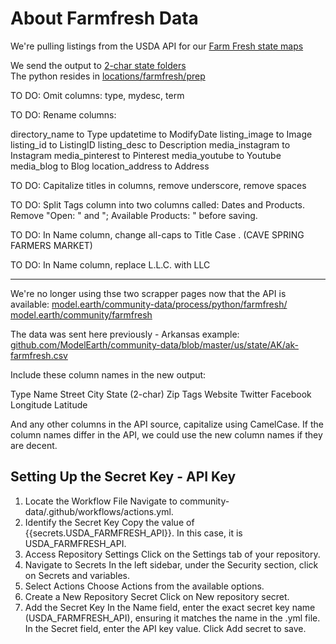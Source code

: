 # About Farmfresh Data

We're pulling listings from the USDA API for our [Farm Fresh state maps](/localsite/map/#show=farmfresh&state=NY)

We send the output to [2-char state folders](https://github.com/ModelEarth/community-data/tree/master/locations/farmfresh/us)  
The python resides in [locations/farmfresh/prep](https://github.com/ModelEarth/community-data/locations/farmfresh/prep)


TO DO: Omit columns: type, mydesc, term

TO DO: Rename columns:

directory\_name to Type
updatetime to ModifyDate
listing\_image to Image
listing\_id to ListingID
listing\_desc to Description
media\_instagram to Instagram
media\_pinterest to Pinterest
media\_youtube to Youtube
media\_blog to Blog
location\_address to Address

TO DO: Capitalize titles in columns, remove underscore, remove spaces

TO DO: Split Tags column into two columns called: Dates and Products.  
Remove "Open: " and "; Available Products: " before saving.

TO DO: In Name column, change all-caps to Title Case . (CAVE SPRING FARMERS MARKET)

TO DO: In Name column, replace L.L.C. with LLC

---

We're no longer using thse two scrapper pages now that the API is available:
[model.earth/community-data/process/python/farmfresh/](https://model.earth/community-data/process/python/farmfresh/)
[model.earth/community/farmfresh](https://model.earth/community/farmfresh)

The data was sent here previously - Arkansas example:
[github.com/ModelEarth/community-data/blob/master/us/state/AK/ak-farmfresh.csv](https://github.com/ModelEarth/community-data/blob/master/us/state/AK/ak-farmfresh.csv)



Include these column names in the new output:

Type
Name
Street
City
State (2-char)
Zip
Tags
Website
Twitter
Facebook
Longitude
Latitude

And any other columns in the API source, capitalize using CamelCase.
If the column names differ in the API, we could use the new column names if they are decent.

## Setting Up the Secret Key - API Key

1. Locate the Workflow File
    Navigate to community-data/.github/workflows/actions.yml.
2. Identify the Secret Key
    Copy the value of {{secrets.USDA\_FARMFRESH\_API}}. In this case, it is USDA\_FARMFRESH\_API.
3. Access Repository Settings
    Click on the Settings tab of your repository.
4. Navigate to Secrets
    In the left sidebar, under the Security section, click on Secrets and variables.
5. Select Actions
    Choose Actions from the available options.
6. Create a New Repository Secret
    Click on New repository secret.
7. Add the Secret Key
    In the Name field, enter the exact secret key name (USDA\_FARMFRESH\_API), ensuring it matches the name in the .yml file.
    In the Secret field, enter the API key value.
    Click Add secret to save.
